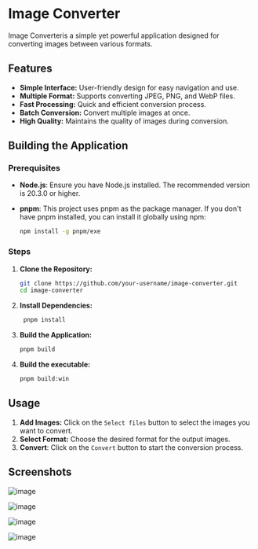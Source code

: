 # Image Converter

Image Converteris a simple yet powerful application designed for converting images between various formats.

## Features

- **Simple Interface:** User-friendly design for easy navigation and use.
- **Multiple Format:** Supports converting JPEG, PNG, and WebP files.
- **Fast Processing:** Quick and efficient conversion process.
- **Batch Conversion:** Convert multiple images at once.
- **High Quality:** Maintains the quality of images during conversion.

## Building the Application

### Prerequisites

- **Node.js**: Ensure you have Node.js installed. The recommended version is 20.3.0 or higher.
  
- **pnpm**: This project uses pnpm as the package manager. If you don't have pnpm installed, you can install it globally using npm:
  ```bash
  npm install -g pnpm/exe

### Steps

1. **Clone the Repository:**
   ```bash
   git clone https://github.com/your-username/image-converter.git
   cd image-converter

2. **Install Dependencies:**
   ```bash
    pnpm install
    ```
3. **Build the Application:**
    ```bash
    pnpm build
    ```
4. **Build the executable:**
    ```bash
    pnpm build:win
    ```

## Usage

1. **Add Images:** Click on the `Select files` button to select the images you want to convert.
2. **Select Format:** Choose the desired format for the output images.
3. **Convert**: Click on the `Convert` button to start the conversion process.

## Screenshots

![image](/public/app.png)

![image](/public/app_1.png)

![image](/public/app_2.png)

![image](/public/app_3.png)

